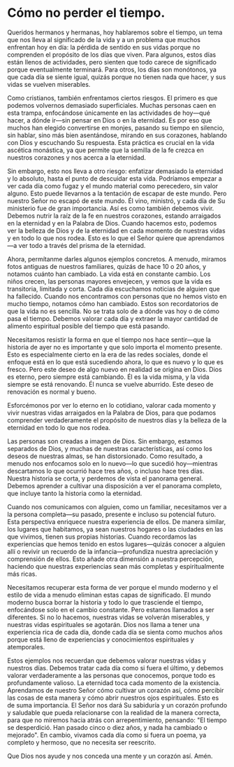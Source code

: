 # Cómo no perder el tiempo.

Queridos hermanos y hermanas, hoy hablaremos sobre el tiempo, un tema que nos lleva al significado de la vida y a un problema que muchos enfrentan hoy en día: la pérdida de sentido en sus vidas porque no comprenden el propósito de los días que viven. Para algunos, estos días están llenos de actividades, pero sienten que todo carece de significado porque eventualmente terminará. Para otros, los días son monótonos, ya que cada día se siente igual, quizás porque no tienen nada que hacer, y sus vidas se vuelven miserables.

Como cristianos, también enfrentamos ciertos riesgos. El primero es que podemos volvernos demasiado superficiales. Muchas personas caen en esta trampa, enfocándose únicamente en las actividades de hoy—qué hacer, a dónde ir—sin pensar en Dios o en la eternidad. Es por eso que muchos han elegido convertirse en monjes, pasando su tiempo en silencio, sin hablar, sino más bien asentándose, mirando en sus corazones, hablando con Dios y escuchando Su respuesta. Esta práctica es crucial en la vida ascética monástica, ya que permite que la semilla de la fe crezca en nuestros corazones y nos acerca a la eternidad.

Sin embargo, esto nos lleva a otro riesgo: enfatizar demasiado la eternidad y lo absoluto, hasta el punto de descuidar esta vida. Podríamos empezar a ver cada día como fugaz y el mundo material como perecedero, sin valor alguno. Esto puede llevarnos a la tentación de escapar de este mundo. Pero nuestro Señor no escapó de este mundo. Él vino, ministró, y cada día de Su ministerio fue de gran importancia. Así es como también debemos vivir. Debemos nutrir la raíz de la fe en nuestros corazones, estando arraigados en la eternidad y en la Palabra de Dios. Cuando hacemos esto, podemos ver la belleza de Dios y de la eternidad en cada momento de nuestras vidas y en todo lo que nos rodea. Esto es lo que el Señor quiere que aprendamos—a ver todo a través del prisma de la eternidad.

Ahora, permítanme darles algunos ejemplos concretos. A menudo, miramos fotos antiguas de nuestros familiares, quizás de hace 10 o 20 años, y notamos cuánto han cambiado. La vida está en constante cambio. Los niños crecen, las personas mayores envejecen, y vemos que la vida es transitoria, limitada y corta. Cada día escuchamos noticias de alguien que ha fallecido. Cuando nos encontramos con personas que no hemos visto en mucho tiempo, notamos cómo han cambiado. Estos son recordatorios de que la vida no es sencilla. No se trata solo de a dónde vas hoy o de cómo pasa el tiempo. Debemos valorar cada día y extraer la mayor cantidad de alimento espiritual posible del tiempo que está pasando.

Necesitamos resistir la forma en que el tiempo nos hace sentir—que la historia de ayer no es importante y que solo importa el momento presente. Esto es especialmente cierto en la era de las redes sociales, donde el enfoque está en lo que está sucediendo ahora, lo que es nuevo y lo que es fresco. Pero este deseo de algo nuevo en realidad se origina en Dios. Dios es eterno, pero siempre está cambiando. Él es la vida misma, y la vida siempre se está renovando. Él nunca se vuelve aburrido. Este deseo de renovación es normal y bueno.

Esforcémonos por ver lo eterno en lo cotidiano, valorar cada momento y vivir nuestras vidas arraigados en la Palabra de Dios, para que podamos comprender verdaderamente el propósito de nuestros días y la belleza de la eternidad en todo lo que nos rodea.

Las personas son creadas a imagen de Dios. Sin embargo, estamos separados de Dios, y muchas de nuestras características, así como los deseos de nuestras almas, se han distorsionado. Como resultado, a menudo nos enfocamos solo en lo nuevo—lo que sucedió hoy—mientras descartamos lo que ocurrió hace tres años, o incluso hace tres días. Nuestra historia se corta, y perdemos de vista el panorama general. Debemos aprender a cultivar una disposición a ver el panorama completo, que incluye tanto la historia como la eternidad.

Cuando nos comunicamos con alguien, como un familiar, necesitamos ver a la persona completa—su pasado, presente e incluso su potencial futuro. Esta perspectiva enriquece nuestra experiencia de ellos. De manera similar, los lugares que habitamos, ya sean nuestros hogares o las ciudades en las que vivimos, tienen sus propias historias. Cuando recordamos las experiencias que hemos tenido en estos lugares—quizás conocer a alguien allí o revivir un recuerdo de la infancia—profundiza nuestra apreciación y comprensión de ellos. Esto añade otra dimensión a nuestra percepción, haciendo que nuestras experiencias sean más completas y espiritualmente más ricas.

Necesitamos recuperar esta forma de ver porque el mundo moderno y el estilo de vida a menudo eliminan estas capas de significado. El mundo moderno busca borrar la historia y todo lo que trasciende el tiempo, enfocándose solo en el cambio constante. Pero estamos llamados a ser diferentes. Si no lo hacemos, nuestras vidas se volverán miserables, y nuestras vidas espirituales se agotarán. Dios nos llama a tener una experiencia rica de cada día, donde cada día se sienta como muchos años porque está lleno de experiencias y conocimientos espirituales y atemporales.

Estos ejemplos nos recuerdan que debemos valorar nuestras vidas y nuestros días. Debemos tratar cada día como si fuera el último, y debemos valorar verdaderamente a las personas que conocemos, porque todo es profundamente valioso. La eternidad toca cada momento de la existencia. Aprendamos de nuestro Señor cómo cultivar un corazón así, cómo percibir las cosas de esta manera y cómo abrir nuestros ojos espirituales. Esto es de suma importancia. El Señor nos dará Su sabiduría y un corazón profundo y saludable que pueda relacionarse con la realidad de la manera correcta, para que no miremos hacia atrás con arrepentimiento, pensando: "El tiempo se desperdició. Han pasado cinco o diez años, y nada ha cambiado o mejorado". En cambio, vivamos cada día como si fuera un poema, ya completo y hermoso, que no necesita ser reescrito.

Que Dios nos ayude y nos conceda una mente y un corazón así. Amén.

